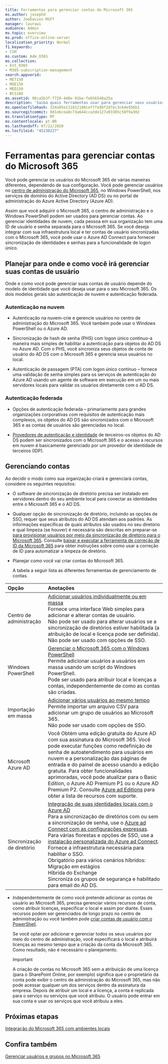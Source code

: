 ```yaml
---
title: Ferramentas para gerenciar contas do Microsoft 365
ms.author: josephd
author: JoeDavies-MSFT
manager: laurawi
audience: Admin
ms.topic: overview
ms.prod: office-online-server
localization_priority: Normal
f1.keywords:
- CSH
ms.custom: Adm_O365
ms.collection:
- Ent_O365
- M365-subscription-management
search.appverid:
- MET150
- MOE150
- MED150
- BCS160
ms.assetid: 98ca5b3f-f720-4d8e-91be-fe656548a25a
description: 'Saiba quais ferramentas usar para gerenciar seus usuários do Microsoft 365. '
ms.openlocfilehash: 324a95e111812180cefffe98f2d7ec3c64e956b1
ms.sourcegitcommit: 0d1ebcea8c73a644cca3de127a93385c58f9a302
ms.translationtype: MT
ms.contentlocale: pt-BR
ms.lasthandoff: 07/22/2020
ms.locfileid: "45230227"
---
```

# <a name="tools-to-manage-microsoft-365-accounts"></a>Ferramentas para gerenciar contas do Microsoft 365

Você pode gerenciar os usuários do Microsoft 365 de várias maneiras diferentes, dependendo de sua configuração. Você pode gerenciar usuários no [centro de administração do Microsoft 365](https://admin.microsoft.com), no Windows PowerShell, nos serviços de domínio do Active Directory (AD DS) ou no portal de administração do Azure Active Directory (Azure AD). 

Assim que você adquirir o Microsoft 365, o centro de administração e o Windows PowerShell podem ser usados para gerenciar contas. Ao gerenciar identidades de nuvem, cada pessoa em sua organização tem uma ID de usuário e senha separada para o Microsoft 365. Se você deseja integrar com sua infraestrutura local e ter contas de usuário sincronizadas com o Microsoft 365, você pode usar o Azure AD Connect para fornecer sincronização de identidades e senhas para a funcionalidade de logon único.
  
## <a name="plan-for-where-and-how-you-will-manage-your-user-accounts"></a>Planejar para onde e como você irá gerenciar suas contas de usuário

Onde e como você pode gerenciar suas contas de usuário depende do modelo de identidade que você deseja usar para o seu Microsoft 365. Os dois modelos gerais são autenticação de nuvem e autenticação federada.
  
### <a name="cloud-authentication"></a>Autenticação na nuvem

- Autenticação na nuvem-crie e gerencie usuários no centro de administração do Microsoft 365. Você também pode usar o Windows PowerShell ou o Azure AD. 
    
- Sincronização de hash de senha (PHS) com logon único contínuo-a maneira mais simples de habilitar a autenticação para objetos do AD DS no Azure AD. Com o PHS, você sincroniza seus objetos de conta de usuário do AD DS com o Microsoft 365 e gerencia seus usuários no local. 
    
- Autenticação de passagem (PTA) com logon único contínuo – fornece uma validação de senha simples para os serviços de autenticação do Azure AD usando um agente de software em execução em um ou mais servidores locais para validar os usuários diretamente com o AD DS. 
    
### <a name="federated-authentication"></a>Autenticação federada

- Opções de autenticação federada – primariamente para grandes organizações corporativas com requisitos de autenticação mais complexos, os objetos do AD DS são sincronizados com o Microsoft 365 e as contas de usuários são gerenciadas no local. 
    
- [Provedores de autenticação e identidade](about-office-365-identity.md) de terceiros-os objetos do AD DS podem ser sincronizados com o Microsoft 365 e o acesso a recursos em nuvem é basicamente gerenciado por um provedor de identidade de terceiros (IDP). 
    
## <a name="managing-accounts"></a>Gerenciando contas

Ao decidir o modo como sua organização criará e gerenciará contas, considere os seguintes requisitos:
  
- O software de sincronização de diretório precisa ser instalado em servidores dentro do seu ambiente local para conectar as identidades entre o Microsoft 365 e o AD DS.
    
- Qualquer opção de sincronização de diretório, incluindo as opções de SSO, requer que seus atributos do AD DS atendam aos padrões. As informações específicas de quais atributos são usados no seu diretório e qual limpeza (se houver) é necessária são descritas em preparar-se [para provisionar usuários por meio da sincronização de diretório para o Microsoft 365](prepare-for-directory-synchronization.md). Consulte [baixar e executar a ferramenta de correção de ID da Microsoft 365](install-and-run-idfix.md) para obter instruções sobre como usar a correção de ID para automatizar a limpeza de diretório. 
    
- Planejar como você vai criar contas do Microsoft 365.
    
    A tabela a seguir lista as diferentes ferramentas de gerenciamento de contas.
    
|**Opção**|**Anotações**|
|:-----|:-----|
|Centro de administração  <br/> |[Adicionar usuários individualmente ou em massa](https://docs.microsoft.com/microsoft-365/admin/add-users/add-users) <br/>  Fornece uma interface Web simples para adicionar e alterar contas de usuário.  <br/>  Não pode ser usado para alterar usuários se a sincronização de diretórios estiver habilitada (a atribuição de local e licença pode ser definida).  <br/>  Não pode ser usado com opções de SSO.  <br/> |
|Windows PowerShell  <br/> |[Gerenciar o Microsoft 365 com o Windows PowerShell](https://go.microsoft.com/fwlink/p/?LinkId=698471) <br/>  Permite adicionar usuários a usuários em massa usando um script do Windows PowerShell.  <br/>  Pode ser usado para atribuir local e licenças a contas, independentemente de como as contas são criadas.  <br/> |
|Importação em massa  <br/> |[Adicionar vários usuários ao mesmo tempo](add-several-users-at-the-same-time.md) <br/>  Permite importar um arquivo CSV para adicionar um grupo de usuários ao Microsoft 365.  <br/>  Não pode ser usado com opções de SSO.  <br/> |
|Microsoft Azure AD  <br/> |Você Obtém uma edição gratuita do Azure AD com sua assinatura do Microsoft 365. Você pode executar funções como redefinição de senha de autoatendimento para usuários em nuvem e a personalização das páginas de entrada e do painel de acesso usando a edição gratuita. Para obter funcionalidades aprimoradas, você pode atualizar para o Basic Edition, o Azure AD Premium P1 ou o Azure AD Premium P2. Consulte [Azure ad Editions](https://go.microsoft.com/fwlink/p/?LinkId=698465) para obter a lista de recursos com suporte.  <br/> |
|Sincronização de diretório  <br/> |[Integração de suas identidades locais com o Azure AD](https://go.microsoft.com/fwlink/p/?LinkID=624168) <br/>  Para a sincronização de diretórios com ou sem a sincronização de senha, use o [Azure ad Connect com as configurações expressas](https://go.microsoft.com/fwlink/p/?LinkID=698537).  <br/>  Para várias florestas e opções de SSO, use a [instalação personalizada do Azure ad Connect](https://go.microsoft.com/fwlink/p/?LinkId=698430).  <br/>  Fornece a infraestrutura necessária para habilitar o SSO.  <br/>  Obrigatório para vários cenários híbridos:  <br/>  Migração em estágios  <br/>  Híbrida do Exchange  <br/>  Sincroniza os grupos de segurança e habilitado para email do AD DS.  <br/> |
   
- Independentemente de como você pretende adicionar as contas de usuário ao Microsoft 365, precisa gerenciar vários recursos de conta, como atribuir licenças, especificar o local e assim por diante. Esses recursos podem ser gerenciados de longo prazo no centro de administração ou você também pode [criar contas de usuário com o PowerShell](https://go.microsoft.com/fwlink/p/?LinkId=717083).
    
    Se você optar por adicionar e gerenciar todos os seus usuários por meio do centro de administração, você especificará o local e atribuirá licenças ao mesmo tempo que a criação da conta da Microsoft 365. Como resultado, não é necessário o planejamento.
    
    > [!IMPORTANT]
    > A criação de contas no Microsoft 365 sem a atribuição de uma licença (para o SharePoint Online, por exemplo) significa que o proprietário da conta pode exibir o centro de administração do Microsoft 365, mas não pode acessar qualquer um dos serviços dentro da assinatura da empresa. Depois de atribuir um local e a licença, a conta é replicada para o serviço ou serviços que você atribuiu. O usuário pode entrar em sua conta e usar os serviços que você atribuiu a eles. 
  
## <a name="next-steps"></a>Próximas etapas

[Integração do Microsoft 365 com ambientes locais](office-365-integration.md)
  
## <a name="see-also"></a>Confira também

[Gerenciar usuários e grupos no Microsoft 365](https://docs.microsoft.com/microsoft-365/admin/add-users)
  

